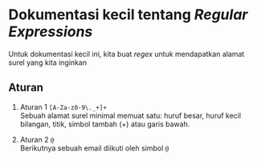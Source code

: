 # Dokumentasi kecil tentang *Regular Expressions*
Untuk dokumentasi kecil ini, kita buat *regex* untuk mendapatkan
alamat surel yang kita inginkan

## Aturan
1. Aturan 1 `[A-Za-z0-9\._+]+`<br>
   Sebuah alamat surel minimal memuat satu: huruf besar, huruf kecil
   bilangan, titik, simbol tambah (+) atau garis bawah.

2. Aturan 2 `@`<br>
   Berikutnya sebuah email diikuti oleh simbol `@`
